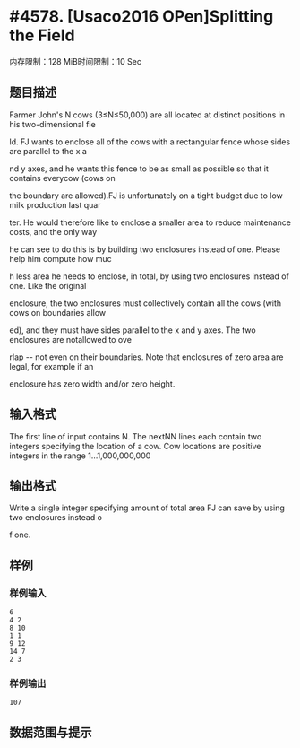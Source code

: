 # #4578. [Usaco2016 OPen]Splitting the Field

内存限制：128 MiB时间限制：10 Sec

## 题目描述

Farmer John's N cows (3&le;N&le;50,000) are all located at distinct positions in his two-dimensional fie

ld. FJ wants to enclose all of the cows with a rectangular fence whose sides are parallel to the x a

nd y axes, and he wants this fence to be as small as possible so that it contains everycow (cows on 

the boundary are allowed).FJ is unfortunately on a tight budget due to low milk production last quar

ter. He would therefore like to enclose a smaller area to reduce maintenance costs, and the only way

 he can see to do this is by building two enclosures instead of one. Please help him compute how muc

h less area he needs to enclose, in total, by using two enclosures instead of one. Like the original

 enclosure, the two enclosures must collectively contain all the cows (with cows on boundaries allow

ed), and they must have sides parallel to the x and y axes. The two enclosures are notallowed to ove

rlap -- not even on their boundaries. Note that enclosures of zero area are legal, for example if an

 enclosure has zero width and/or zero height.

## 输入格式

The first line of input contains N. The nextNN lines each contain two integers specifying the location of a cow. Cow locations are positive integers in the range 1&hellip;1,000,000,000

## 输出格式

Write a single integer specifying amount of total area FJ can save by using two enclosures instead o

f one.

## 样例

### 样例输入

    
    6
    4 2
    8 10
    1 1
    9 12
    14 7
    2 3
    

### 样例输出

    
    107
    

## 数据范围与提示
